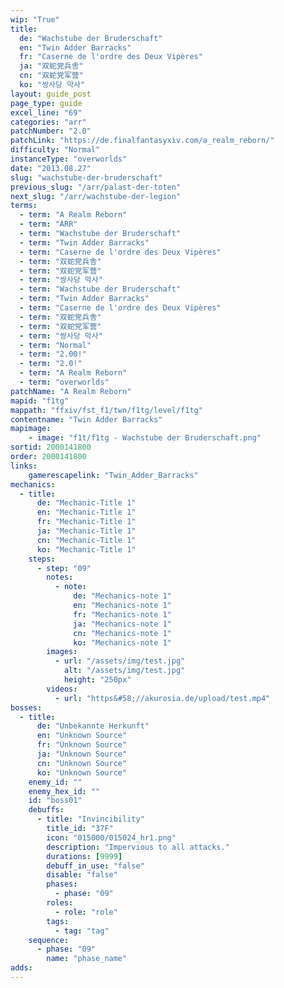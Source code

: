```yaml
---
wip: "True"
title:
  de: "Wachstube der Bruderschaft"
  en: "Twin Adder Barracks"
  fr: "Caserne de l'ordre des Deux Vipères"
  ja: "双蛇党兵舎"
  cn: "双蛇党军营"
  ko: "쌍사당 막사"
layout: guide_post
page_type: guide
excel_line: "69"
categories: "arr"
patchNumber: "2.0"
patchLink: "https://de.finalfantasyxiv.com/a_realm_reborn/"
difficulty: "Normal"
instanceType: "overworlds"
date: "2013.08.27"
slug: "wachstube-der-bruderschaft"
previous_slug: "/arr/palast-der-toten"
next_slug: "/arr/wachstube-der-legion"
terms:
  - term: "A Realm Reborn"
  - term: "ARR"
  - term: "Wachstube der Bruderschaft"
  - term: "Twin Adder Barracks"
  - term: "Caserne de l'ordre des Deux Vipères"
  - term: "双蛇党兵舎"
  - term: "双蛇党军营"
  - term: "쌍사당 막사"
  - term: "Wachstube der Bruderschaft"
  - term: "Twin Adder Barracks"
  - term: "Caserne de l'ordre des Deux Vipères"
  - term: "双蛇党兵舎"
  - term: "双蛇党军营"
  - term: "쌍사당 막사"
  - term: "Normal"
  - term: "2.00!"
  - term: "2.0!"
  - term: "A Realm Reborn"
  - term: "overworlds"
patchName: "A Realm Reborn"
mapid: "f1tg"
mappath: "ffxiv/fst_f1/twn/f1tg/level/f1tg"
contentname: "Twin Adder Barracks"
mapimage:
    - image: "f1t/f1tg - Wachstube der Bruderschaft.png"
sortid: 2000141800
order: 2000141800
links:
    gamerescapelink: "Twin_Adder_Barracks"
mechanics:
  - title:
      de: "Mechanic-Title 1"
      en: "Mechanic-Title 1"
      fr: "Mechanic-Title 1"
      ja: "Mechanic-Title 1"
      cn: "Mechanic-Title 1"
      ko: "Mechanic-Title 1"
    steps:
      - step: "09"
        notes:
          - note:
              de: "Mechanics-note 1"
              en: "Mechanics-note 1"
              fr: "Mechanics-note 1"
              ja: "Mechanics-note 1"
              cn: "Mechanics-note 1"
              ko: "Mechanics-note 1"
        images:
          - url: "/assets/img/test.jpg"
            alt: "/assets/img/test.jpg"
            height: "250px"
        videos:
          - url: "https&#58;//akurosia.de/upload/test.mp4"
bosses:
  - title:
      de: "Unbekannte Herkunft"
      en: "Unknown Source"
      fr: "Unknown Source"
      ja: "Unknown Source"
      cn: "Unknown Source"
      ko: "Unknown Source"
    enemy_id: ""
    enemy_hex_id: ""
    id: "boss01"
    debuffs:
      - title: "Invincibility"
        title_id: "37F"
        icon: "015000/015024_hr1.png"
        description: "Impervious to all attacks."
        durations: [9999]
        debuff_in_use: "false"
        disable: "false"
        phases:
          - phase: "09"
        roles:
          - role: "role"
        tags:
          - tag: "tag"
    sequence:
      - phase: "09"
        name: "phase_name"
adds:
---
```

